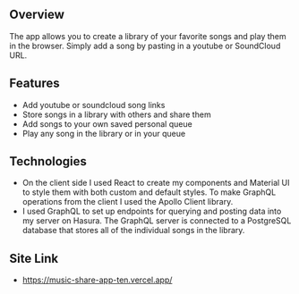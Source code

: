 ## Overview
The app allows you to create a library of your favorite songs and play them in the browser. Simply add a song by pasting in a youtube or SoundCloud URL.

## Features
- Add youtube or soundcloud song links
- Store songs in a library with others and share them
- Add songs to your own saved personal queue
- Play any song in the library or in your queue

## Technologies
- On the client side I used React to create my components and Material UI to style them with both custom and default styles. To make GraphQL operations from the client I used the Apollo Client library.
- I used GraphQL to set up endpoints for querying and posting data into my server on Hasura. The GraphQL server is connected to a PostgreSQL database that stores all of the individual songs in the library.

## Site Link
* https://music-share-app-ten.vercel.app/

  
